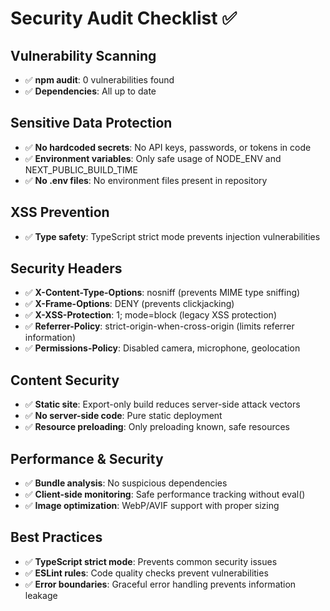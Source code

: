 # Security Audit Checklist ✅

## Vulnerability Scanning

- ✅ **npm audit**: 0 vulnerabilities found
- ✅ **Dependencies**: All up to date

## Sensitive Data Protection

- ✅ **No hardcoded secrets**: No API keys, passwords, or tokens in code
- ✅ **Environment variables**: Only safe usage of NODE_ENV and NEXT_PUBLIC_BUILD_TIME
- ✅ **No .env files**: No environment files present in repository

## XSS Prevention

- ✅ **Type safety**: TypeScript strict mode prevents injection vulnerabilities

## Security Headers

- ✅ **X-Content-Type-Options**: nosniff (prevents MIME type sniffing)
- ✅ **X-Frame-Options**: DENY (prevents clickjacking)
- ✅ **X-XSS-Protection**: 1; mode=block (legacy XSS protection)
- ✅ **Referrer-Policy**: strict-origin-when-cross-origin (limits referrer information)
- ✅ **Permissions-Policy**: Disabled camera, microphone, geolocation

## Content Security

- ✅ **Static site**: Export-only build reduces server-side attack vectors
- ✅ **No server-side code**: Pure static deployment
- ✅ **Resource preloading**: Only preloading known, safe resources

## Performance & Security

- ✅ **Bundle analysis**: No suspicious dependencies
- ✅ **Client-side monitoring**: Safe performance tracking without eval()
- ✅ **Image optimization**: WebP/AVIF support with proper sizing

## Best Practices

- ✅ **TypeScript strict mode**: Prevents common security issues
- ✅ **ESLint rules**: Code quality checks prevent vulnerabilities
- ✅ **Error boundaries**: Graceful error handling prevents information leakage
